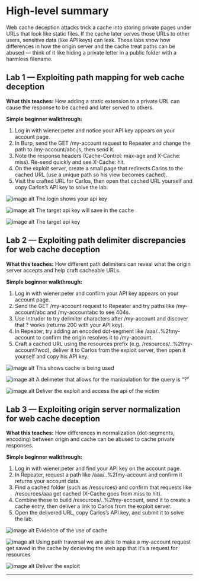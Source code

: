 # High-level summary

Web cache deception attacks trick a cache into storing private pages under URLs that look like static files. If the cache later serves those URLs to other users, sensitive data (like API keys) can leak. These labs show how differences in how the origin server and the cache treat paths can be abused — think of it like hiding a private letter in a public folder with a harmless filename.

## Lab 1 — Exploiting path mapping for web cache deception

**What this teaches:** How adding a static extension to a private URL can cause the response to be cached and later served to others.

**Simple beginner walkthrough:**

1. Log in with wiener:peter and notice your API key appears on your account page.
2. In Burp, send the GET /my-account request to Repeater and change the path to /my-account/abc.js, then send it.
3. Note the response headers (Cache-Control: max-age and X-Cache: miss). Re-send quickly and see X-Cache: hit.
4. On the exploit server, create a small page that redirects Carlos to the cached URL (use a unique path so his view becomes cached).
5. Visit the crafted URL for Carlos, then open that cached URL yourself and copy Carlos’s API key to solve the lab.

![image alt](https://github.com/Lispectree/web-sec/blob/b3f95b17ba2dfc2ed91f6abbb24eb11988ba3485/web-security-labs/labs/web-cache-deception/WEB%20DEC%20LAB1%20PHOTO1.jpg)
The login shows your api key


![image alt](https://github.com/Lispectree/web-sec/blob/62af85abe4e73c4cc28037eb5a79fb55d1b1c1a9/web-security-labs/labs/web-cache-deception/WEB%20DEC%20LAB1%20PHOTO2.jpg)
The target api key will save in the cache


![image alt](https://github.com/Lispectree/web-sec/blob/26b4a80bd2cc9b6ea59660cab2001a43510a4bbc/web-security-labs/labs/web-cache-deception/WEB%20DEC%20LAB1%20PHOTO3.jpg)
The target api key


## Lab 2 — Exploiting path delimiter discrepancies for web cache deception

**What this teaches:** How different path delimiters can reveal what the origin server accepts and help craft cacheable URLs.

**Simple beginner walkthrough:**

1. Log in with wiener:peter and confirm your API key appears on your account page.
2. Send the GET /my-account request to Repeater and try paths like /my-account/abc and /my-accountabc to see 404s.
3. Use Intruder to try delimiter characters after /my-account and discover that ? works (returns 200 with your API key).
4. In Repeater, try adding an encoded dot-segment like /aaa/..%2fmy-account to confirm the origin resolves it to /my-account.
5. Craft a cached URL using the resources prefix (e.g. /resources/..%2fmy-account?wcd), deliver it to Carlos from the exploit server, then open it yourself and copy his API key.

![image alt](https://github.com/Lispectree/web-sec/blob/8545e8d563946cb60744a0a5327112cc30882604/web-security-labs/labs/web-cache-deception/WEB%20DEC%20LAB2%20PHOTO1.jpg)
This shows cache is being used


![image alt](https://github.com/Lispectree/web-sec/blob/754a6026d3641990ef1bf31b807936afd28967b9/web-security-labs/labs/web-cache-deception/WEB%20DEC%20LAB2%20PHOTO2.jpg)
A delimeter that allows for the manipulation for the query is “?”


![image alt](https://github.com/Lispectree/web-sec/blob/08a4525a319e72768abeeb58319ae43a4734f418/web-security-labs/labs/web-cache-deception/WEB%20DEC%20LAB2%20PHOTO3.jpg)
Deliver the exploit and access the api of the victim

## Lab 3 — Exploiting origin server normalization for web cache deception

**What this teaches:** How differences in normalization (dot-segments, encoding) between origin and cache can be abused to cache private responses.

**Simple beginner walkthrough:**

1. Log in with wiener:peter and find your API key on the account page.
2. In Repeater, request a path like /aaa/..%2fmy-account and confirm it returns your account data.
3. Find a cached folder (such as /resources) and confirm that requests like /resources/aaa get cached (X-Cache goes from miss to hit).
4. Combine these to build /resources/..%2fmy-account, send it to create a cache entry, then deliver a link to Carlos from the exploit server.
5. Open the delivered URL, copy Carlos’s API key, and submit it to solve the lab.

 ![image alt](https://github.com/Lispectree/web-sec/blob/767da6895207f734158bcd4456234e6cc9abb591/web-security-labs/labs/web-cache-deception/WEB%20DEC%20LAB3%20PHOTO1.jpg)
 Evidence of the use of cache


  ![image alt](https://github.com/Lispectree/web-sec/blob/5b8d0094d968eec66716750003cf90900d7620ed/web-security-labs/labs/web-cache-deception/WEB%20DEC%20LAB3%20PHOTO2.jpg)
  Using path traversal we are able to make a my-account request get saved in the cache by decieving the web app that it’s a request for resources


  ![image alt](https://github.com/Lispectree/web-sec/blob/49044df8f22e0ad85d5919bb48353450ee38dd4f/web-security-labs/labs/web-cache-deception/WEB%20DEC%20LAB3%20PHOTO3.jpg)
  Deliver the exploit
 


---


